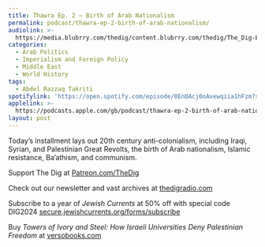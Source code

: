 ```yaml
---
title: Thawra Ep. 2 – Birth of Arab Nationalism
permalink: podcast/thawra-ep-2-birth-of-arab-nationalism/
audiolink: >-
  https://media.blubrry.com/thedig/content.blubrry.com/thedig/The_Dig-EP_436-Takriti.mp3
categories:
  - Arab Politics
  - Imperialism and Foreign Policy
  - Middle East
  - World History
tags:
  - Abdel Razzaq Takriti
spotifylink: 'https://open.spotify.com/episode/0EnDAcj0oAvewqiia1hFzm?si=2769e79016c84e5b'
applelink: >-
  https://podcasts.apple.com/gb/podcast/thawra-ep-2-birth-of-arab-nationalism/id1043245989?i=1000647245963
layout: post
---
```


Today’s installment lays out 20th century anti-colonialism, including Iraqi, Syrian, and Palestinian Great Revolts, the birth of Arab nationalism, Islamic resistance, Ba’athism, and communism.

Support The Dig at [Patreon.com/TheDig](http://patreon.com/TheDig)

Check out our newsletter and vast archives at [thedigradio.com](http://thedigradio.com)

Subscribe to a year of *Jewish Currents* at 50% off with special code DIG2024 [secure.jewishcurrents.org/forms/subscribe](http://secure.jewishcurrents.org/forms/subscribe)

Buy *Towers of Ivory and Steel: How Israeli Universities Deny Palestinian Freedom* at [versobooks.com](http://versobooks.com)
